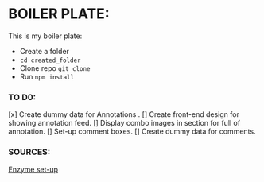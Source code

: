 # BOILER PLATE:

This is my boiler plate:

- Create a folder 
- `cd created_folder`
- Clone repo `git clone`
- Run `npm install`

### TO D0:
[x] Create dummy data for Annotations .
[] Create front-end design for showing annotation feed.
[] Display combo images in section for full of annotation.
[] Set-up comment boxes. 
[] Create dummy data for comments.

### SOURCES:
[Enzyme set-up](https://www.freecodecamp.org/news/how-to-set-up-jest-enzyme-like-a-boss-8455a2bc6d56/)